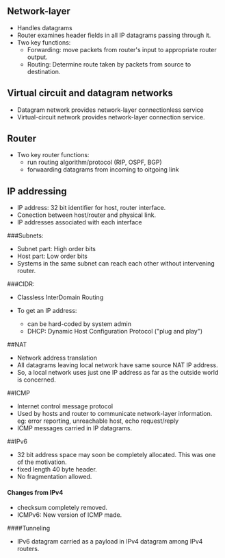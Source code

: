 ## Network-layer
* Handles datagrams
* Router examines header fields in all IP datagrams passing through it.
* Two key functions:
	* Forwarding: move packets from router's input to appropriate router output.
	* Routing: Determine route taken by packets from source to destination.

## Virtual circuit and datagram networks
* Datagram network provides network-layer connectionless service
* Virtual-circuit network provides network-layer connection service.

## Router
* Two key router functions:
	* run routing algorithm/protocol (RIP, OSPF, BGP)
	* forwaarding datagrams from incoming to oitgoing link

## IP addressing
* IP address: 32 bit identifier for host, router interface.
* Conection between host/router and physical link.
* IP addresses associated with each interface

###Subnets:
* Subnet part: High order bits
* Host part: Low order bits
* Systems in the same subnet can reach each other without intervening router.

###CIDR:
* Classless InterDomain Routing

* To get an IP address:
	* can be hard-coded by system admin
	* DHCP: Dynamic Host Configuration Protocol ("plug and play")

##NAT
* Network address translation
* All datagrams leaving local network have same source NAT IP address.
* So, a local network uses just one IP address as far as the outside world is concerned.

##ICMP
* Internet control message protocol
* Used by hosts and router to communicate network-layer information. eg: error reporting, unreachable host, echo request/reply
* ICMP messages carried in IP datagrams.

##IPv6
* 32 bit address space may soon be completely allocated. This was one of the motivation.
* fixed length 40 byte header.
* No fragmentation allowed.

#### Changes from IPv4
* checksum completely removed.
* ICMPv6: New version of ICMP made.

####Tunneling
* IPv6 datagram carried as a payload in IPv4 datagram among IPv4 routers.
